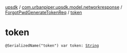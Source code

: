 [upsdk](../../index.md) / [com.urbanpiper.upsdk.model.networkresponse](../index.md) / [ForgotPwdGenerateTokenReq](index.md) / [token](./token.md)

# token

`@SerializedName("token") var token: `[`String`](https://kotlinlang.org/api/latest/jvm/stdlib/kotlin/-string/index.html)